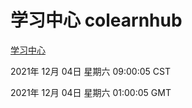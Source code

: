 # 学习中心 colearnhub
[学习中心](http://59.174.25.102:56308/colearnhub/)

2021年 12月 04日 星期六 09:00:05 CST

2021年 12月 04日 星期六 01:00:05 GMT
